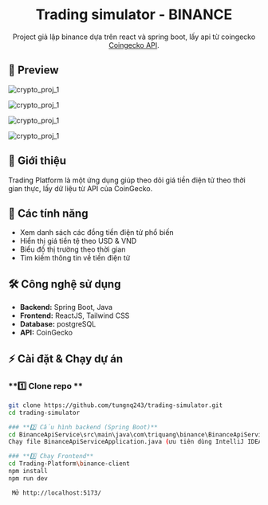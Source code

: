 <div align="center">
  
# Trading simulator - BINANCE

</div>

<div align="center">
  
Project giả lập binance dựa trên react và spring boot, lấy api từ coingecko [Coingecko API](https://www.coingecko.com/). 

 

</div>

## 🔎 Preview 

![crypto_proj_1](https://private-user-images.githubusercontent.com/129868244/412332321-9b703468-24cf-4669-9cd3-a676f7054d43.png?jwt=eyJhbGciOiJIUzI1NiIsInR5cCI6IkpXVCJ9.eyJpc3MiOiJnaXRodWIuY29tIiwiYXVkIjoicmF3LmdpdGh1YnVzZXJjb250ZW50LmNvbSIsImtleSI6ImtleTUiLCJleHAiOjE3MzkzNDk4NTEsIm5iZiI6MTczOTM0OTU1MSwicGF0aCI6Ii8xMjk4NjgyNDQvNDEyMzMyMzIxLTliNzAzNDY4LTI0Y2YtNDY2OS05Y2QzLWE2NzZmNzA1NGQ0My5wbmc_WC1BbXotQWxnb3JpdGhtPUFXUzQtSE1BQy1TSEEyNTYmWC1BbXotQ3JlZGVudGlhbD1BS0lBVkNPRFlMU0E1M1BRSzRaQSUyRjIwMjUwMjEyJTJGdXMtZWFzdC0xJTJGczMlMkZhd3M0X3JlcXVlc3QmWC1BbXotRGF0ZT0yMDI1MDIxMlQwODM5MTFaJlgtQW16LUV4cGlyZXM9MzAwJlgtQW16LVNpZ25hdHVyZT1jNDM1NmU0NjFlYzhhYzdhNWUyMjAxNzhkNWFjNDk2MjkyODk0NDU1YzcxOTE0MWY0MmQ1MGZiOGQxMjBmYjU0JlgtQW16LVNpZ25lZEhlYWRlcnM9aG9zdCJ9.YVqm9sjBa2ceLG0G2UXfxkXSU-ne7OQ2ufDmY3RXlnQ)

![crypto_proj_1](https://private-user-images.githubusercontent.com/129868244/412332922-538f88a0-470e-46b0-b374-1142a874f456.png?jwt=eyJhbGciOiJIUzI1NiIsInR5cCI6IkpXVCJ9.eyJpc3MiOiJnaXRodWIuY29tIiwiYXVkIjoicmF3LmdpdGh1YnVzZXJjb250ZW50LmNvbSIsImtleSI6ImtleTUiLCJleHAiOjE3MzkzNDk4ODEsIm5iZiI6MTczOTM0OTU4MSwicGF0aCI6Ii8xMjk4NjgyNDQvNDEyMzMyOTIyLTUzOGY4OGEwLTQ3MGUtNDZiMC1iMzc0LTExNDJhODc0ZjQ1Ni5wbmc_WC1BbXotQWxnb3JpdGhtPUFXUzQtSE1BQy1TSEEyNTYmWC1BbXotQ3JlZGVudGlhbD1BS0lBVkNPRFlMU0E1M1BRSzRaQSUyRjIwMjUwMjEyJTJGdXMtZWFzdC0xJTJGczMlMkZhd3M0X3JlcXVlc3QmWC1BbXotRGF0ZT0yMDI1MDIxMlQwODM5NDFaJlgtQW16LUV4cGlyZXM9MzAwJlgtQW16LVNpZ25hdHVyZT1iZjk0N2ZjOTQ0NTRiNDA4NTNiNjU4NGYwZTZlZjYxMGVjNGM3ZWU4ODk5MDBhMmRjZWUwNTcyN2FhMGRjZDgzJlgtQW16LVNpZ25lZEhlYWRlcnM9aG9zdCJ9.yVpBZt9kYADAFFS7BQCdFasZQFd1TFqW1CJY-sJhabQ)

![crypto_proj_1](https://private-user-images.githubusercontent.com/129868244/412333166-bed7a765-474f-41dd-b3dc-eb8bc27e7cca.png?jwt=eyJhbGciOiJIUzI1NiIsInR5cCI6IkpXVCJ9.eyJpc3MiOiJnaXRodWIuY29tIiwiYXVkIjoicmF3LmdpdGh1YnVzZXJjb250ZW50LmNvbSIsImtleSI6ImtleTUiLCJleHAiOjE3MzkzNDk4OTcsIm5iZiI6MTczOTM0OTU5NywicGF0aCI6Ii8xMjk4NjgyNDQvNDEyMzMzMTY2LWJlZDdhNzY1LTQ3NGYtNDFkZC1iM2RjLWViOGJjMjdlN2NjYS5wbmc_WC1BbXotQWxnb3JpdGhtPUFXUzQtSE1BQy1TSEEyNTYmWC1BbXotQ3JlZGVudGlhbD1BS0lBVkNPRFlMU0E1M1BRSzRaQSUyRjIwMjUwMjEyJTJGdXMtZWFzdC0xJTJGczMlMkZhd3M0X3JlcXVlc3QmWC1BbXotRGF0ZT0yMDI1MDIxMlQwODM5NTdaJlgtQW16LUV4cGlyZXM9MzAwJlgtQW16LVNpZ25hdHVyZT1lOTkxODU5MGFkMWFmNzAxOGVjZDJjYzBjZDlmN2U4NDUwNWRjY2VjNTU4ZmZlYWQ4NzJkYzJlOTNkNmU3M2YwJlgtQW16LVNpZ25lZEhlYWRlcnM9aG9zdCJ9.EeWBkN5z3OvGtN-spPt3NXLjHaBtq3KTyRl9m0JwKgo)

![crypto_proj_1](https://private-user-images.githubusercontent.com/129868244/412333718-97f14df8-6057-4d32-820c-c66a3a074030.png?jwt=eyJhbGciOiJIUzI1NiIsInR5cCI6IkpXVCJ9.eyJpc3MiOiJnaXRodWIuY29tIiwiYXVkIjoicmF3LmdpdGh1YnVzZXJjb250ZW50LmNvbSIsImtleSI6ImtleTUiLCJleHAiOjE3MzkzNDk5MTYsIm5iZiI6MTczOTM0OTYxNiwicGF0aCI6Ii8xMjk4NjgyNDQvNDEyMzMzNzE4LTk3ZjE0ZGY4LTYwNTctNGQzMi04MjBjLWM2NmEzYTA3NDAzMC5wbmc_WC1BbXotQWxnb3JpdGhtPUFXUzQtSE1BQy1TSEEyNTYmWC1BbXotQ3JlZGVudGlhbD1BS0lBVkNPRFlMU0E1M1BRSzRaQSUyRjIwMjUwMjEyJTJGdXMtZWFzdC0xJTJGczMlMkZhd3M0X3JlcXVlc3QmWC1BbXotRGF0ZT0yMDI1MDIxMlQwODQwMTZaJlgtQW16LUV4cGlyZXM9MzAwJlgtQW16LVNpZ25hdHVyZT1hYzM1MmMwNjk2MmZjODkxMmJlMDMyMzAzODU2NzM4MjQyNDJkNjk2NjNlODlkMDFhNGY4ZDVhNDNhMWI3MjAxJlgtQW16LVNpZ25lZEhlYWRlcnM9aG9zdCJ9.6BZR-e8JX_VcKWfY_UnHo_8HlL8DF0MAguDP07g7HOE)


## 🚀 Giới thiệu  
Trading Platform là một ứng dụng giúp theo dõi giá tiền điện tử theo thời gian thực, lấy dữ liệu từ API của CoinGecko.  

## 📌 Các tính năng  
- Xem danh sách các đồng tiền điện tử phổ biến  
- Hiển thị giá tiền tệ theo USD & VND  
- Biểu đồ thị trường theo thời gian  
- Tìm kiếm thông tin về tiền điện tử  

## 🛠️ Công nghệ sử dụng  
- **Backend:** Spring Boot, Java  
- **Frontend:** ReactJS, Tailwind CSS  
- **Database:** postgreSQL  
- **API:** CoinGecko

## ⚡ Cài đặt & Chạy dự án 

### **1️⃣ Clone repo **  
```bash
git clone https://github.com/tungnq243/trading-simulator.git
cd trading-simulator

### **2️⃣ Cấu hình backend (Spring Boot)**
cd BinanceApiService\src\main\java\com\triquang\binance\BinanceApiServiceApplication.java**
Chạy file BinanceApiServiceApplication.java (ưu tiên dùng IntelliJ IDEA)

### **3️⃣ Chạy Frontend**
cd Trading-Platform\binance-client
npm install
npm run dev

 Mở http://localhost:5173/




 



